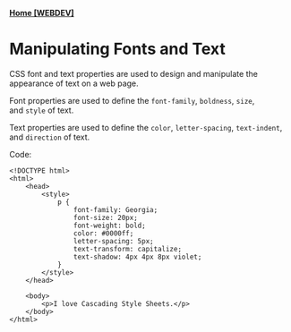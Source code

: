 **[Home [WEBDEV]](WEBDEV11LEC#^MIDCH4)**

# Manipulating Fonts and Text
CSS font and text properties are used to design and manipulate the appearance of text on a web page.

Font properties are used to define the `font-family`, `boldness`, `size`, and `style` of text.

Text properties are used to define the `color`, `letter-spacing`, `text-indent`, and `direction` of text.

Code:

```
<!DOCTYPE html>
<html>
    <head>
        <style>
            p {
                font-family: Georgia;
                font-size: 20px;
                font-weight: bold;
                color: #0000ff;
                letter-spacing: 5px;
                text-transform: capitalize;
                text-shadow: 4px 4px 8px violet;
            }
        </style>
    </head>

    <body>
        <p>I love Cascading Style Sheets.</p>
    </body>
</html>
```